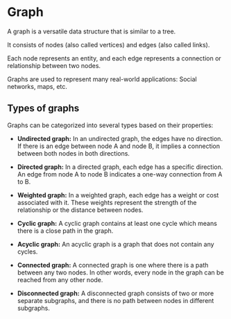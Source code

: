 # Graph

A graph is a versatile data structure that is similar to a tree.

It consists of nodes (also called vertices) and edges (also called links).

Each node represents an entity, and each edge represents a connection or relationship between two nodes.

Graphs are used to represent many real-world applications: Social networks, maps, etc.

## Types of graphs

Graphs can be categorized into several types based on their properties:

- __Undirected graph:__ In an undirected graph, the edges have no direction. If there is an edge between node A and node B, it implies a connection between both nodes in both directions.

- __Directed graph:__ In a directed graph, each edge has a specific direction. An edge from node A to node B indicates a one-way connection from A to B.

- __Weighted graph:__ In a weighted graph, each edge has a weight or cost associated with it. These weights represent the strength of the relationship or the distance between nodes.

- __Cyclic graph:__ A cyclic graph contains at least one cycle which means there is a close path in the graph.

- __Acyclic graph:__ An acyclic graph is a graph that does not contain any cycles.

- __Connected graph:__ A connected graph is one where there is a path between any two nodes. In other words, every node in the graph can be reached from any other node.

- __Disconnected graph:__ A disconnected graph consists of two or more separate subgraphs, and there is no path between nodes in different subgraphs.
